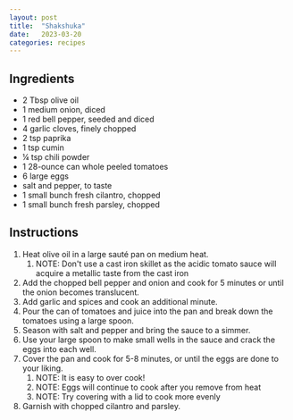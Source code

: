 ```yaml
---
layout: post
title:  "Shakshuka"
date:   2023-03-20
categories: recipes
---
```

Ingredients
--
* 2 Tbsp olive oil
* 1 medium onion, diced
* 1 red bell pepper, seeded and diced
* 4 garlic cloves, finely chopped
* 2 tsp paprika
* 1 tsp cumin
* ¼ tsp chili powder
* 1 28-ounce can whole peeled tomatoes
* 6 large eggs
* salt and pepper, to taste
* 1 small bunch fresh cilantro, chopped
* 1 small bunch fresh parsley, chopped

Instructions
--
1. Heat olive oil in a large sauté pan on medium heat.
	1. NOTE: Don't use a cast iron skillet as the acidic tomato sauce will acquire a metallic taste from the cast iron 
2. Add the chopped bell pepper and onion and cook for 5 minutes or until the onion becomes translucent.
3. Add garlic and spices and cook an additional minute.
4. Pour the can of tomatoes and juice into the pan and break down the tomatoes using a large spoon.
5. Season with salt and pepper and bring the sauce to a simmer.
6. Use your large spoon to make small wells in the sauce and crack the eggs into each well.
7. Cover the pan and cook for 5-8 minutes, or until the eggs are done to your liking.
	1. NOTE: It is easy to over cook!
	2. NOTE: Eggs will continue to cook after you remove from heat
	3. NOTE: Try covering with a lid to cook more evenly
8. Garnish with chopped cilantro and parsley.